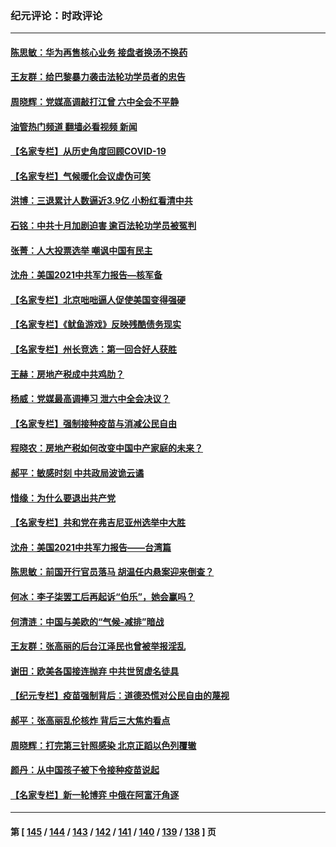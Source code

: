 ### 纪元评论：时政评论
---
#### [陈思敏：华为再售核心业务 接盘者换汤不换药](../../pages/nsc1025/n13364387.md?11100330) 
#### [王友群：给巴黎暴力袭击法轮功学员者的忠告](../../pages/nsc1025/n13362943.md?11100330) 
#### [周晓辉：党媒高调敲打江曾 六中全会不平静](../../pages/nsc1025/n13362873.md?11100330) 
#### [油管热门频道 翻墙必看视频 新闻](ok?11100330)
#### [【名家专栏】从历史角度回顾COVID-19](../../pages/nsc1025/n13361917.md?11100330) 
#### [【名家专栏】气候暖化会议虚伪可笑](../../pages/nsc1025/n13361856.md?11100330) 
#### [洪博：三退累计人数逼近3.9亿 小粉红看清中共](../../pages/nsc1025/n13361362.md?11100330) 
#### [石铭：中共十月加剧迫害 逾百法轮功学员被冤判](../../pages/nsc1025/n13360557.md?11100330) 
#### [张菁：人大投票选举 嘲讽中国有民主](../../pages/nsc1025/n13360013.md?11100330) 
#### [沈舟：美国2021中共军力报告—核军备](../../pages/nsc1025/n13359881.md?11100330) 
#### [【名家专栏】北京咄咄逼人促使美国变得强硬](../../pages/nsc1025/n13355939.md?11100330) 
#### [【名家专栏】《鱿鱼游戏》反映残酷债务现实](../../pages/nsc1025/n13359579.md?11100330) 
#### [【名家专栏】州长竞选：第一回合好人获胜](../../pages/nsc1025/n13357917.md?11100330) 
#### [王赫：房地产税成中共鸡肋？](../../pages/nsc1025/n13358332.md?11100330) 
#### [杨威：党媒最高调捧习 泄六中全会决议？](../../pages/nsc1025/n13358568.md?11100330) 
#### [【名家专栏】强制接种疫苗与消减公民自由](../../pages/nsc1025/n13355883.md?11100330) 
#### [程晓农：房地产税如何改变中国中产家庭的未来？](../../pages/nsc1025/n13357744.md?11100330) 
#### [郝平：敏感时刻 中共政局波诡云谲](../../pages/nsc1025/n13357660.md?11100330) 
#### [惜缘：为什么要退出共产党](../../pages/nsc1025/n13357518.md?11100330) 
#### [【名家专栏】共和党在弗吉尼亚州选举中大胜](../../pages/nsc1025/n13355971.md?11100330) 
#### [沈舟：美国2021中共军力报告——台湾篇](../../pages/nsc1025/n13354575.md?11100330) 
#### [陈思敏：前国开行官员落马 胡温任内悬案迎来倒查？](../../pages/nsc1025/n13355636.md?11100330) 
#### [何冰：李子柒罢工后再起诉“伯乐”，她会赢吗？](../../pages/nsc1025/n13354786.md?11100330) 
#### [何清涟：中国与美欧的“气候-减排”暗战](../../pages/nsc1025/n13354713.md?11100330) 
#### [王友群：张高丽的后台江泽民也曾被举报淫乱](../../pages/nsc1025/n13354086.md?11100330) 
#### [谢田：欧美各国接连抛弃 中共世贸虚名徒具](../../pages/nsc1025/n13354080.md?11100330) 
#### [【纪元专栏】疫苗强制背后：道德恐慌对公民自由的蔑视](../../pages/nsc1025/n13354106.md?11100330) 
#### [郝平：张高丽乱伦核炸 背后三大焦灼看点](../../pages/nsc1025/n13354059.md?11100330) 
#### [周晓辉：打完第三针照感染 北京正蹈以色列覆辙](../../pages/nsc1025/n13354033.md?11100330) 
#### [颜丹：从中国孩子被下令接种疫苗说起](../../pages/nsc1025/n13353978.md?11100330) 
#### [【名家专栏】新一轮博弈 中俄在阿富汗角逐](../../pages/nsc1025/n13353309.md?11100330) 

---
#### 第 [ [145](./145.md?11100330) / [144](./144.md?11100330) / [143](./143.md?11100330) / [142](./142.md?11100330) / [141](./141.md?11100330) / [140](./140.md?11100330) / [139](./139.md?11100330) / [138](./138.md?11100330) ] 页
